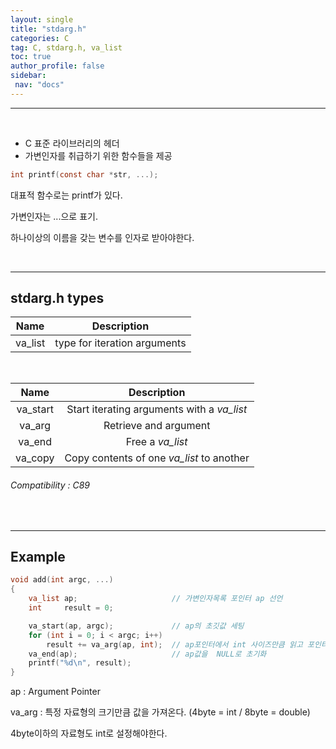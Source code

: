 ```yaml
---
layout: single
title: "stdarg.h"
categories: C
tag: C, stdarg.h, va_list
toc: true
author_profile: false
sidebar:
 nav: "docs"
---
```

___
<br/>

- C 표준 라이브러리의 헤더
- 가변인자를 취급하기 위한 함수들을 제공


```C
int	printf(const char *str, ...);
```

대표적 함수로는 printf가 있다.

가변인자는 ...으로 표기.

하나이상의 이름을 갖는 변수를 인자로 받아야한다.

<br/>

___

## stdarg.h types


|Name|Description|
|:-:|:-:|
|va_list|type for iteration arguments|

<br/>

|Name|Description|
|:-:|:-:|
|va_start|Start iterating arguments with a *va_list*|
|va_arg|Retrieve and argument|
|va_end|Free a *va_list*|
|va_copy|Copy contents of one *va_list* to another|

###### Compatibility : C89

<br/>

___

## Example

``` C
void add(int argc, ...)
{
	va_list	ap;						// 가변인자목록 포인터 ap 선언
	int		result = 0;

	va_start(ap, argc);				// ap의 초깃값 세팅
	for (int i = 0; i < argc; i++)
		result += va_arg(ap, int);	// ap포인터에서 int 사이즈만큼 읽고 포인터 이동
	va_end(ap);						// ap값을  NULL로 초기화
	printf("%d\n", result);
}
```
  


ap : Argument Pointer

va_arg : 특정 자료형의 크기만큼 값을 가져온다. (4byte = int  / 8byte = double)

4byte이하의 자료형도 int로 설정해야한다.